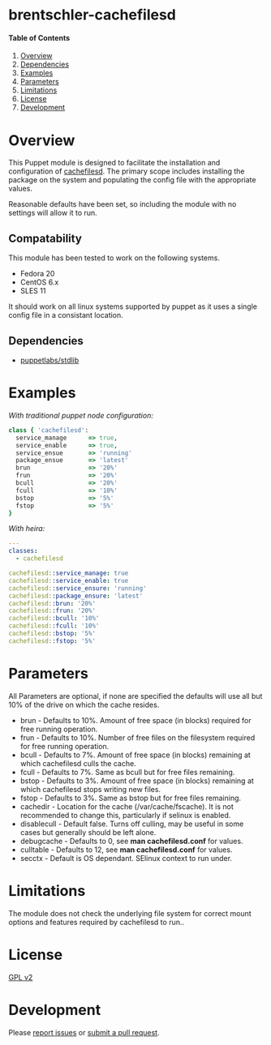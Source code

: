 # brentschler-cachefilesd

#### Table of Contents

1. [Overview](#overview)
2. [Dependencies](#dependencies)
3. [Examples](#examples)
4. [Parameters](#parameters)
5. [Limitations](#limitations)
6. [License](#license)
7. [Development](#development)


# Overview

This Puppet module is designed to facilitate the installation and configuration of [cachefilesd](http://people.redhat.com/dhowells/fscache/). 
The primary scope includes installing the package on the system and populating the config file with the appropriate values.

Reasonable defaults have been set, so including the module with no settings will allow it to run.

## Compatability

This module has been tested to work on the following systems.

* Fedora 20
* CentOS 6.x
* SLES 11

It should work on all linux systems supported by puppet as it uses a single config file
in a consistant location. 
 
## Dependencies

- [puppetlabs/stdlib](https://github.com/puppetlabs/puppetlabs-stdlib)


# Examples

*With traditional puppet node configuration:*

```ruby
class { 'cachefilesd':
  service_manage      => true,
  service_enable      => true,
  service_ensue       => 'running'
  package_ensue       => 'latest'
  brun				  => '20%'
  frun                => '20%'
  bcull               => '20%'
  fcull				  => '10%'
  bstop				  => '5%'
  fstop               => '5%'
}
```

*With heira:*

```yaml
---
classes:
  - cachefilesd

cachefilesd::service_manage: true
cachefilesd::service_enable: true
cachefilesd::service_ensure: 'running'
cachefilesd::package_ensure: 'latest'
cachefilesd::brun: '20%'
cachefilesd::frun: '20%'
cachefilesd::bcull: '10%'
cachefilesd::fcull: '10%'
cachefilesd::bstop: '5%'
cachefilesd::fstop: '5%'
```


# Parameters

All Parameters are optional, if none are specified the defaults will use all but 10% of the drive on
which the cache resides.  

- brun - Defaults to 10%. Amount of free space (in blocks) required for free running operation.
- frun - Defaults to 10%. Number of free files on the filesystem required for free running operation.
- bcull - Defaults to 7%. Amount of free space (in blocks) remaining at which cachefilesd culls the cache.
- fcull - Defaults to 7%. Same as bcull but for free files remaining. 
- bstop - Defaults to 3%. Amount of free space (in blocks) remaining at which cachefilesd stops writing new files.
- fstop - Defaults to 3%. Same as bstop but for free files remaining.
- cachedir - Location for the cache (/var/cache/fscache). It is not recommended to change this, particularly if selinux is enabled.
- disablecull - Default false. Turns off culling, may be useful in some cases but generally should be left alone.
- debugcache - Defaults to 0, see **man cachefilesd.conf** for values.
- culltable - Defaults to 12, see **man cachefilesd.conf** for values.
- secctx - Default is OS dependant. SElinux context to run under. 

# Limitations

The module does not check the underlying file system for correct mount options and features required
by cachefilesd to run..

# License

[GPL v2](http://www.gnu.org/licenses/gpl-2.0.html)

# Development

Please [report issues](https://github.com/phoenixv/cachefiled) or [submit a pull request](https://github.com/phoenixv/cachefilesd/pulls).
